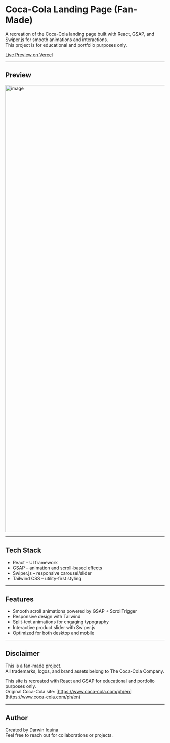 # Coca-Cola Landing Page (Fan-Made)

A recreation of the Coca-Cola landing page built with React, GSAP, and Swiper.js for smooth animations and interactions.  
This project is for educational and portfolio purposes only.

[Live Preview on Vercel](https://coke-landing-page-theta.vercel.app/)

---

## Preview

<img width="2530" height="1413" alt="image" src="https://github.com/user-attachments/assets/4baa4641-ab5b-48bc-9e42-79d091a3ef82" />

---

## Tech Stack

- React – UI framework  
- GSAP – animation and scroll-based effects  
- Swiper.js – responsive carousel/slider  
- Tailwind CSS – utility-first styling  

---

## Features

- Smooth scroll animations powered by GSAP + ScrollTrigger  
- Responsive design with Tailwind  
- Split-text animations for engaging typography  
- Interactive product slider with Swiper.js  
- Optimized for both desktop and mobile  

---

## Disclaimer

This is a fan-made project.  
All trademarks, logos, and brand assets belong to The Coca-Cola Company.  

This site is recreated with React and GSAP for educational and portfolio purposes only.  
Original Coca-Cola site: [https://www.coca-cola.com/ph/en](https://www.coca-cola.com/ph/en)

---

## Author

Created by Darwin Iquina  
Feel free to reach out for collaborations or projects.
